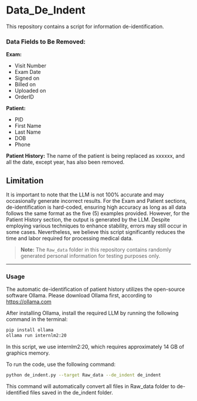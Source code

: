 # Data_De_Indent

This repository contains a script for information de-identification.

### Data Fields to Be Removed:
**Exam:**
- Visit Number  
- Exam Date  
- Signed on  
- Billed on  
- Uploaded on  
- OrderID  

**Patient:**  
- PID  
- First Name  
- Last Name  
- DOB  
- Phone  

**Patient History:**
The name of the patient is being replaced as xxxxxx, and all the date, except year, has also been removed.

## Limitation ##
It is important to note that the LLM is not 100% accurate and may occasionally generate incorrect results. For the Exam and Patient sections, de-identification is hard-coded, ensuring high accuracy as long as all data follows the same format as the five (5) examples provided. However, for the Patient History section, the output is generated by the LLM. Despite employing various techniques to enhance stability, errors may still occur in some cases. Nevertheless, we believe this script significantly reduces the time and labor required for processing medical data.

> **Note:** The `Raw_data` folder in this repository contains randomly generated personal information for testing purposes only.

---

### Usage

The automatic de-identification of patient history utilizes the open-source software Ollama. Please download Ollama first, according to
https://ollama.com


After installing Ollama, install the required LLM by running the following command in the terminal:

```bash
pip install ollama
ollama run internlm2:20
```

In this script, we use internlm2:20, which requires approximately 14 GB of graphics memory.

To run the code, use the following command:

```bash
python de_indent.py --target Raw_data --de_indent de_indent 

```

This command will automatically convert all files in Raw_data folder to de-identified files saved in the de_indent folder.


